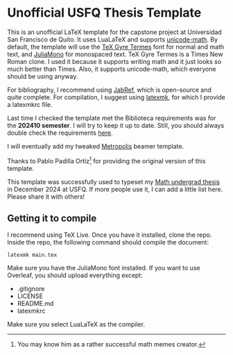 # Unofficial USFQ Thesis Template

This is an unofficial LaTeX template for the capstone project at
Universidad San Francisco de Quito. It uses LuaLaTeX and supports
[unicode-math][1]. By default, the template will use the [TeX
Gyre Termes][3] font for normal and math text, and [JuliaMono][4]
for monospaced text. TeX Gyre Termes is a Times New Roman clone.
I used it because it supports writing math and it just looks so
much better than Times. Also, it supports unicode-math, which
everyone should be using anyway.

For bibliography, I recommend using [JabRef][6], which is
open-source and quite complete. For compilation, I suggest using
[latexmk][8], for which I provide a latexmkrc file.

Last time I checked the template met the Biblioteca requirements
was for the **202410 semester**. I will try to keep it up to
date. Still, you should always double check the requirements
[here][5].

I will eventually add my tweaked [Metropolis][2] beamer template.

Thanks to Pablo Padilla Ortiz[^pablo] for providing the original
version of this template.

This template was successfully used to typeset my [Math undergrad
thesis][7] in December 2024 at USFQ. If more people use it, I can
add a little list here. Please share it with others!

## Getting it to compile

I recommend using TeX Live. Once you have it installed, clone the
repo. Inside the repo, the following command should compile the
document:

```
latexmk main.tex
```

Make sure you have the JuliaMono font installed. If you want to
use Overleaf, you should upload everything except:

- .gitignore
- LICENSE
- README.md
- latexmkrc

Make sure you select LuaLaTeX as the compiler.

[1]: https://ctan.org/pkg/unicode-math
[2]: https://github.com/matze/mtheme
[3]: https://www.gust.org.pl/projects/e-foundry/tex-gyre/termes
[4]: https://juliamono.netlify.app/
[5]: https://www.usfq.edu.ec/es/biblioteca
[6]: https://www.jabref.org/
[7]: http://repositorio.usfq.edu.ec/handle/23000/14173
[8]: https://ctan.org/pkg/latexmk/

[^pablo]: You may know him as a rather successful math memes
    creator.

